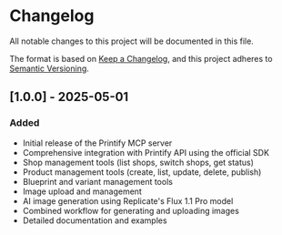 # Changelog

All notable changes to this project will be documented in this file.

The format is based on [Keep a Changelog](https://keepachangelog.com/en/1.0.0/),
and this project adheres to [Semantic Versioning](https://semver.org/spec/v2.0.0.html).

## [1.0.0] - 2025-05-01

### Added
- Initial release of the Printify MCP server
- Comprehensive integration with Printify API using the official SDK
- Shop management tools (list shops, switch shops, get status)
- Product management tools (create, list, update, delete, publish)
- Blueprint and variant management tools
- Image upload and management
- AI image generation using Replicate's Flux 1.1 Pro model
- Combined workflow for generating and uploading images
- Detailed documentation and examples
